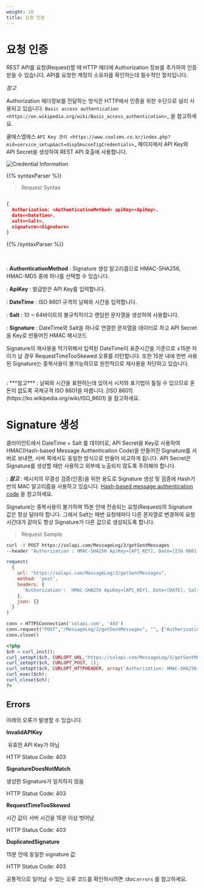 ```yaml
---
weight: 10
title: 요청 인증
---
```


# 요청 인증

REST API를 요청(Request)할 때 HTTP 헤더에 Authorization 정보를 추가하여 인증 받을 수 있습니다. API를 요청한 계정의 소유자를 확인하는데 필수적인 절차입니다. 

*참고*

  Authorization 헤더정보를 전달하는 방식은 HTTP에서 인증을 위한 수단으로 널리 사용되고 있습니다.  `Basic access authentication <https://en.wikipedia.org/wiki/Basic_access_authentication>`_ 을 참고하세요.

쿨에스엠에스 `API Key 관리 <https://www.coolsms.co.kr/index.php?mid=service_setup&act=dispSmsconfigCredentials>`_ 페이지에서 API Key와 API Secret을 생성하여 REST API 호출에 사용합니다.

![Credential Information](/images/credential_info.png)

{{% syntaxParser %}}

> Request Syntax

```json

{
  Authorization: <AuthenticationMethod> apiKey=<ApiKey>,
  date=<DateTime>, 
  salt=<Salt>, 
  signature=<Signature>
}

```
{{% /syntaxParser %}}

<br/>

: **AuthenticationMethod**
 : Signature 생성 알고리즘으로 HMAC-SHA256, HMAC-MD5 중에 하나를 선택할 수 있습니다.

: **ApiKey**
 : 발급받은 API Key를 입력합니다.

: **DateTime**
 : ISO 8601 규격의 날짜와 시간을 입력합니다.

: **Salt**
 : 10 ~ 64바이트의 불규칙적이고 랜덤한 문자열을 생성하여 사용합니다.

: **Signature**
 : DateTime와 Salt을 하나로 연결한 문자열을 데이터로 하고 API Secret을 Key로 만들어진 HMAC 해시코드

Signature의 재사용을 막기위해서 입력된 DateTime이 표준시간을 기준으로 ±15분 차이가 날 경우 RequestTimeTooSkewed 오류를 리턴합니다. 또한 15분 내에 한번 사용된 Signature는 중복사용이 불가능하므로 원천적으로 재사용을 차단하고 있습니다.

<br/>
: ***참고***
 : 날짜와 시간을 표현하는데 있어서 시차와 표기법이 틀릴 수 있으므로 혼돈이 없도록 국제규격 ISO 8601을 따릅니다. [ISO 8601](https://ko.wikipedia.org/wiki/ISO_8601) 을 참고하세요.

# Signature 생성

클라이언트에서 DateTime + Salt 를 데이터로, API Secret을 Key로 사용하여 HMAC(Hash-based Message Authentication Code)을 만들어진 Signature를 서버로 보내면, 서버 쪽에서도 동일한 방식으로 만들어 비교하게 됩니다. API Secret은 Signature를 생성할 때만 사용하고 외부에 노출되지 않도록 주의해야 합니다.

: ***참고***
 : 메시지의 무결성 검증(인증)을 위한 용도로 Signature 생성 및 검증에 Hash기반의 MAC 알고리즘을 사용하고 있습니다. [Hash-based message authentication code](https://en.wikipedia.org/wiki/Hash-based_message_authentication_code) 을 참고하세요.
<br/>

Signature는 중복사용이 불가하며 15분 안에 전송되는 요청(Request)의 Signature 값은 항상 달라야 합니다. 그래서 Salt는 매번 요청때마다 다른 문자열로 변경하여 요청 시간대가 같아도 항상 Signature가 다른 값으로 생성되도록 합니다.

> Request Sample

```bash
curl -X POST https://solapi.com/MessageLog/3/getSentMessages 
--header "Authorization : HMAC-SHA256 ApiKey=[API_KEY], Date=[ISO 8601 DATE], Salt=[UNIQID], Signature=[SIGNATURE]"

```
```javascript
request(
  {
    url: "https://solapi.com/MessageLog/3/getSentMessages",
    method: 'post',
    headers: {
      'Authorization': `HMAC-SHA256 ApiKey=[API_KEY], Date=[DATE], Salt=[SALT], Signature=[SIGNATURE]`
    },
    json: {}
  }
)
```
```python
conn = HTTPSConnection('solapi.com', '443')
conn.request("POST","/MessageLog/3/getSentMessages", "", {"Authorization":"HMAC-SHA256 ApiKey=[API_KEY], Date=[DATE], Salt=[SALT], Signature=[SIGNATURE]"} )
conn.close()
```

```php
<?php
$ch = curl_init();
curl_setopt($ch, CURLOPT_URL,"https://solapi.com/MessageLog/3/getSentMessages"); //requset URL
curl_setopt($ch, CURLOPT_POST, 1);
curl_setopt($ch, CURLOPT_HTTPHEADER, array('Authorization: HMAC-SHA256 ApiKey=[API_KEY], Date=[DATA], Salt=[SALT], Signature=[SIGNATURE])');
curl_exec($ch);
curl_close($ch);
?>
```
Errors
---------------

아래의 오류가 발생할 수 있습니다.

**InvalidAPIKey**

  유효한 API Key가 아님
  
  HTTP Status Code: 403
  
**SignatureDoesNotMatch**

  생성한 Signature가 일치하지 않음
  
  HTTP Status Code: 403

**RequestTimeTooSkewed**

  시간 값이 서버 시간을 15분 이상 벗어남
  
  HTTP Status Code: 403
  
**DuplicatedSignature**

  15분 안에 동일한 signature 값
  
  HTTP Status Code: 403

공통적으로 일어날 수 있는 오류 코드를 확인하시려면 :doc:`errors` 를 참고하세요.
